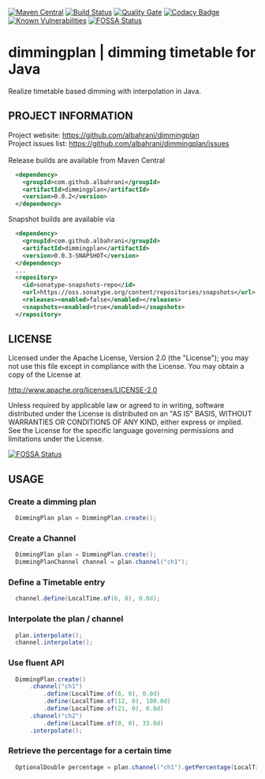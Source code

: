 [![Maven Central](https://maven-badges.herokuapp.com/maven-central/com.github.albahrani/dimmingplan/badge.svg)](https://maven-badges.herokuapp.com/maven-central/com.github.albahrani/dimmingplan)
[![Build Status](https://travis-ci.org/albahrani/dimmingplan.svg?branch=master)](https://travis-ci.org/albahrani/dimmingplan)
[![Quality Gate](https://sonarcloud.io/api/project_badges/measure?project=com.github.albahrani%3Adimmingplan&metric=alert_status)](https://sonarcloud.io/dashboard?id=com.github.albahrani%3Adimmingplan)
[![Codacy Badge](https://api.codacy.com/project/badge/Grade/070ea4d8c6514772a9a677e5f58420cb)](https://app.codacy.com/app/albahrani/dimmingplan?utm_source=github.com&utm_medium=referral&utm_content=albahrani/dimmingplan&utm_campaign=badger)
[![Known Vulnerabilities](https://snyk.io/test/github/albahrani/dimmingplan/badge.svg?targetFile=pom.xml)](https://snyk.io/test/github/albahrani/dimmingplan?targetFile=pom.xml)
[![FOSSA Status](https://app.fossa.io/api/projects/git%2Bgithub.com%2Falbahrani%2Fdimmingplan.svg?type=shield)](https://app.fossa.io/projects/git%2Bgithub.com%2Falbahrani%2Fdimmingplan?ref=badge_shield)                

# dimmingplan | dimming timetable for Java
Realize timetable based dimming with interpolation in Java.

## PROJECT INFORMATION

Project website: https://github.com/albahrani/dimmingplan <br />
Project issues list: https://github.com/albahrani/dimmingplan/issues <br />
<br />
Release builds are available from Maven Central
```xml
  <dependency>
    <groupId>com.github.albahrani</groupId>
    <artifactId>dimmingplan</artifactId>
    <version>0.0.2</version>
  </dependency>
```

Snapshot builds are available via
```xml
  <dependency>
    <groupId>com.github.albahrani</groupId>
    <artifactId>dimmingplan</artifactId>
    <version>0.0.3-SNAPSHOT</version>
  </dependency>
  ...
  <repository>
    <id>sonatype-snapshots-repo</id>
    <url>https://oss.sonatype.org/content/repositories/snapshots</url>
    <releases><enabled>false</enabled></releases>
    <snapshots><enabled>true</enabled></snapshots>
  </repository>
```

## LICENSE
 Licensed under the Apache License, Version 2.0 (the "License");
 you may not use this file except in compliance with the License.
 You may obtain a copy of the License at

 http://www.apache.org/licenses/LICENSE-2.0
  
 Unless required by applicable law or agreed to in writing, software
 distributed under the License is distributed on an "AS IS" BASIS,
 WITHOUT WARRANTIES OR CONDITIONS OF ANY KIND, either express or implied.
 See the License for the specific language governing permissions and
 limitations under the License.


[![FOSSA Status](https://app.fossa.io/api/projects/git%2Bgithub.com%2Falbahrani%2Fdimmingplan.svg?type=large)](https://app.fossa.io/projects/git%2Bgithub.com%2Falbahrani%2Fdimmingplan?ref=badge_large)

## USAGE
### Create a dimming plan
```Java
  DimmingPlan plan = DimmingPlan.create();
```
### Create a Channel
```Java
  DimmingPlan plan = DimmingPlan.create();
  DimmingPlanChannel channel = plan.channel("ch1");
```
### Define a Timetable entry
```Java
  channel.define(LocalTime.of(6, 0), 0.0d);		
```
### Interpolate the plan / channel
```Java
  plan.interpolate();
  channel.interpolate();
```
### Use fluent API
```Java
  DimmingPlan.create()
      .channel("ch1")
          .define(LocalTime.of(6, 0), 0.0d)
          .define(LocalTime.of(12, 0), 100.0d)
          .define(LocalTime.of(21, 0), 0.0d)
      .channel("ch2")
          .define(LocalTime.of(0, 0), 33.0d)
      .interpolate();
```
### Retrieve the percentage for a certain time
```Java
  OptionalDouble percentage = plan.channel("ch1").getPercentage(LocalTime.of(6, 0));
```

